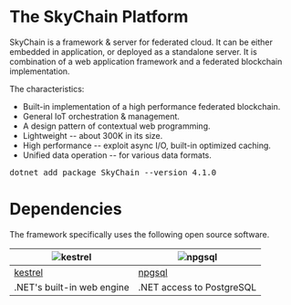 # The SkyChain Platform  

SkyChain is a framework & server for federated cloud. It can be either embedded in application, or deployed as a standalone server. 
It is combination of a web application framework and a federated blockchain implementation.

The characteristics:

* Built-in implementation of a high performance federated blockchain. 
* General IoT orchestration & management. 
* A design pattern of contextual web programming.
* Lightweight -- about 300K in its size. 
* High performance -- exploit async I/O, built-in optimized caching. 
* Unified data operation -- for various data formats.

<pre>
dotnet add package SkyChain --version 4.1.0
</pre>

# Dependencies

The framework specifically uses the following open source software.

| ![kestrel](https://raw.githubusercontent.com/skyiah/SkyChain/master/Docs/netcore.png) | ![npgsql](https://raw.githubusercontent.com/skyiah/SkyChain/master/Docs/postgresql.png) |
| ---- | ----- |
| [kestrel](https://github.com/aspnet/AspNetCore) | [npgsql](http://www.npgsql.org) |
| .NET's built-in web engine | .NET access to PostgreSQL |
